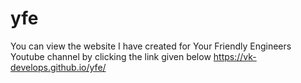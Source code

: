 # yfe

You can view the website I have created for Your Friendly Engineers Youtube channel by clicking the link given below
https://vk-develops.github.io/yfe/
